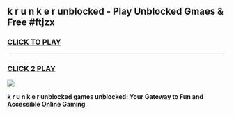 
## k r u n k e r unblocked - Play Unblocked Gmaes & Free #ftjzx
<h3>
<a href="https://news.freeplayer.one?title=k_r_u_n_k_e_r_unblocked&ref=24F">CLICK TO PLAY</a></h3>
<hr>

<h3>
<a href="https://news.freeplayer.one?title=k_r_u_n_k_e_r_unblocked&ref=24F">CLICK 2 PLAY</a>
  
</h3>

<a href="https://news.freeplayer.one?title=k_r_u_n_k_e_r_unblocked&ref=24F/"><img src="https://clearcache.store/games.png"></a>


**k r u n k e r unblocked games unblocked: Your Gateway to Fun and Accessible Online Gaming**
